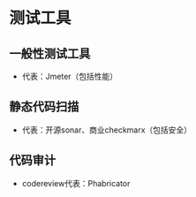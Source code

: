 # 测试工具

## 一般性测试工具
* 代表：Jmeter（包括性能）

## 静态代码扫描
* 代表：开源sonar、商业checkmarx（包括安全）

## 代码审计
* codereview代表：Phabricator